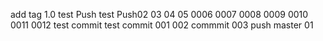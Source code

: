 add tag 1.0
test Push
test  Push02
03
04
05
0006
0007
0008
0009
0010
0011
0012
test commit 
test commit 001
002
commmit 003
push master 01
